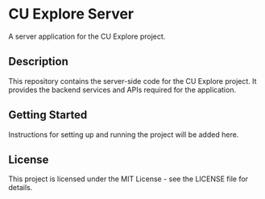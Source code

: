 # CU Explore Server

A server application for the CU Explore project.

## Description

This repository contains the server-side code for the CU Explore project. It provides the backend services and APIs required for the application.

## Getting Started

Instructions for setting up and running the project will be added here.

## License

This project is licensed under the MIT License - see the LICENSE file for details. 